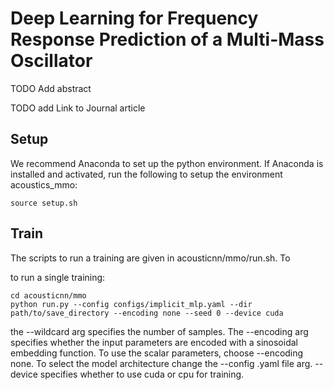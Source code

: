# Deep Learning for Frequency Response Prediction of a  Multi-Mass Oscillator

TODO Add abstract


TODO add Link to Journal article

## Setup 
We recommend Anaconda to set up the python environment. If Anaconda is installed and activated, run the following to setup the environment acoustics_mmo:

```
source setup.sh
```


## Train

The scripts to run a training are given in  acousticnn/mmo/run.sh. To 

to run a single training:

```
cd acousticnn/mmo
python run.py --config configs/implicit_mlp.yaml --dir path/to/save_directory --encoding none --seed 0 --device cuda
```

the --wildcard arg specifies the number of samples. The --encoding arg specifies whether the input parameters are encoded with a sinosoidal embedding function. To use the scalar parameters, choose --encoding none.
To select the model architecture change the --config .yaml file arg. --device specifies whether to use cuda or cpu for training.


